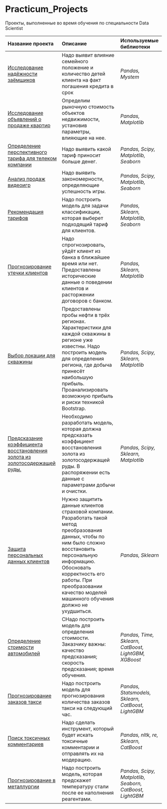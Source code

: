 # Practicum_Projects
Проекты, выполненные во время обучения по специальности Data Scientist

| Название проекта | Описание | Используемые библиотеки | 
| :---------------------- | :---------------------- | :---------------------- |
| [Исследование надёжности заёмщиков](Project_01) | Надо выявит влияние семейного положение и количество детей клиента на факт погашения кредита в срок| *Pandas, Mystem* |
| [Исследование объявлений о продаже квартир](Project_02) | Определим  рыночную стоимость объектов недвижимости, установив параметры, влияющие на нее.| *Pandas, Matplotlib* |
| [Определение перспективного тарифа для телеком компании](Project_03) | Надо выявить какой тариф приносит больше денег.| *Pandas, Scipy, Matplotlib, Seaborn* |
| [Анализ продаж видеоигр](Project_04) |Надо выявить закономерности, определяющие успешность игры.| *Pandas, Scipy, Matplotlib, Seaborn* |
| [Рекомендация тарифов](Project_05) | Надо построить модель для задачи классификации, которая выберет подходящий тариф для клиентов.  | *Pandas, Sklearn, Matplotlib, Seaborn* |
| [Прогнозирование утечки клиентов](Project_06) | Надо спрогнозировать, уйдёт клиент из банка в ближайшее время или нет. Предоставлены исторические данные о поведении клиентов и расторжении договоров с банком.| *Pandas, Sklearn, Matplotlib* |
| [Выбор локации для скважины](Project_07) | Предоставлены пробы нефти в трёх регионах. Характеристики для каждой скважины в регионе уже известны. Надо построить модель для определения региона, где добыча принесёт наибольшую прибыль. Проанализировать возможную прибыль и риски техникой Bootstrap. | *Pandas, Scipy, Sklearn, Matplotlib* |
| [Предсказание коэффициента восстановления золота из золотосодержащей руды.](Project_08) | Необходимо разработать модель, которая должна предсказать коэффициент восстановления золота из золотосодержащей руды. В распоряжении есть данные с параметрами добычи и очистки. | *Pandas, Scipy, Sklearn, Matplotlib* |
| [Защита персональных данных клиентов](Project_09) | Нужно защитить данные клиентов страховой компании. Разработать такой метод преобразования данных, чтобы по ним было сложно восстановить персональную информацию. Обосновать корректность его работы. При преобразовании качество моделей машинного обучения должно не ухудшиться.| *Pandas, Sklearn* |
| [Определение стоимости автомобилей](Project_10) | СНадо построить модель для определения стоимости. Заказчику важны: качество предсказания; скорость предсказания; время обучения. | *Pandas, Time, Sklearn, CatBoost, LightGBM, XGBoost* |
| [Прогнозирование заказов такси](Project_11) | Надо построить модель для прогнозирования количества заказов такси на следующий час. | *Pandas, Statsmodels, Sklearn, CatBoost, LightGBM* |
| [Поиск токсичных комментариев](Project_12) |Надо сделать инструмент, который будет искать токсичные комментарии и отправлять их на модерацию.  | *Pandas, nltk, re, Sklearn, CatBoost* |
| [Прогнозирование в металлургии](Project_13) |Надо построить модель, которая предскажет температуру стали после ее наполнения реагентами.  | *Pandas, Scipy, Matplotlib, Seaborn, CatBoost, LightGBM* |

